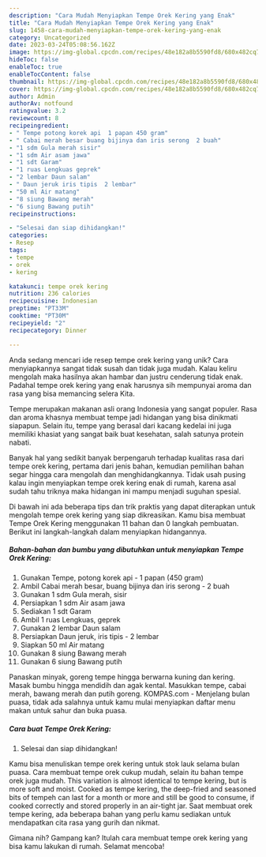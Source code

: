 ```yaml
---
description: "Cara Mudah Menyiapkan Tempe Orek Kering yang Enak"
title: "Cara Mudah Menyiapkan Tempe Orek Kering yang Enak"
slug: 1458-cara-mudah-menyiapkan-tempe-orek-kering-yang-enak
category: Uncategorized
date: 2023-03-24T05:08:56.162Z
image: https://img-global.cpcdn.com/recipes/48e182a8b5590fd8/680x482cq70/tempe-orek-kering-foto-resep-utama.jpg
hideToc: false
enableToc: true
enableTocContent: false
thumbnail: https://img-global.cpcdn.com/recipes/48e182a8b5590fd8/680x482cq70/tempe-orek-kering-foto-resep-utama.jpg
cover: https://img-global.cpcdn.com/recipes/48e182a8b5590fd8/680x482cq70/tempe-orek-kering-foto-resep-utama.jpg
author: Admin
authorAv: notfound
ratingvalue: 3.2
reviewcount: 8
recipeingredient:
- " Tempe potong korek api  1 papan 450 gram"
- " Cabai merah besar buang bijinya dan iris serong  2 buah"
- "1 sdm Gula merah sisir"
- "1 sdm Air asam jawa"
- "1 sdt Garam"
- "1 ruas Lengkuas geprek"
- "2 lembar Daun salam"
- " Daun jeruk iris tipis  2 lembar"
- "50 ml Air matang"
- "8 siung Bawang merah"
- "6 siung Bawang putih"
recipeinstructions:

- "Selesai dan siap dihidangkan!"
categories:
- Resep
tags:
- tempe
- orek
- kering

katakunci: tempe orek kering 
nutrition: 236 calories
recipecuisine: Indonesian
preptime: "PT33M"
cooktime: "PT30M"
recipeyield: "2"
recipecategory: Dinner

---
```





Anda sedang mencari ide resep tempe orek kering yang unik? Cara menyiapkannya sangat tidak susah dan tidak juga mudah. Kalau keliru mengolah maka hasilnya akan hambar dan justru cenderung tidak enak. Padahal tempe orek kering yang enak harusnya sih mempunyai aroma dan rasa yang bisa memancing selera Kita.





Tempe merupakan makanan asli orang Indonesia yang sangat populer. Rasa dan aroma khasnya membuat tempe jadi hidangan yang bisa dinikmati siapapun. Selain itu, tempe yang berasal dari kacang kedelai ini juga memiliki khasiat yang sangat baik buat kesehatan, salah satunya protein nabati.

Banyak hal yang sedikit banyak berpengaruh terhadap kualitas rasa dari tempe orek kering, pertama dari jenis bahan, kemudian pemilihan bahan segar hingga cara mengolah dan menghidangkannya. Tidak usah pusing kalau ingin menyiapkan tempe orek kering enak di rumah, karena asal sudah tahu triknya maka hidangan ini mampu menjadi suguhan spesial.






Di bawah ini ada beberapa tips dan trik praktis yang dapat diterapkan untuk mengolah tempe orek kering yang siap dikreasikan. Kamu bisa membuat Tempe Orek Kering menggunakan 11 bahan dan 0 langkah pembuatan. Berikut ini langkah-langkah dalam menyiapkan hidangannya.

<!--inarticleads1-->

##### Bahan-bahan dan bumbu yang dibutuhkan untuk menyiapkan Tempe Orek Kering:

1. Gunakan  Tempe, potong korek api - 1 papan (450 gram)
1. Ambil  Cabai merah besar, buang bijinya dan iris serong - 2 buah
1. Gunakan 1 sdm Gula merah, sisir
1. Persiapkan 1 sdm Air asam jawa
1. Sediakan 1 sdt Garam
1. Ambil 1 ruas Lengkuas, geprek
1. Gunakan 2 lembar Daun salam
1. Persiapkan  Daun jeruk, iris tipis - 2 lembar
1. Siapkan 50 ml Air matang
1. Gunakan 8 siung Bawang merah
1. Gunakan 6 siung Bawang putih


Panaskan minyak, goreng tempe hingga berwarna kuning dan kering. Masak bumbu hingga mendidih dan agak kental. Masukkan tempe, cabai merah, bawang merah dan putih goreng. KOMPAS.com - Menjelang bulan puasa, tidak ada salahnya untuk kamu mulai menyiapkan daftar menu makan untuk sahur dan buka puasa. 

<!--inarticleads2-->

##### Cara buat Tempe Orek Kering:


1. Selesai dan siap dihidangkan!

Kamu bisa menuliskan tempe orek kering untuk stok lauk selama bulan puasa. Cara membuat tempe orek cukup mudah, selain itu bahan tempe orek juga mudah. This variation is almost identical to tempe kering, but is more soft and moist. Cooked as tempe kering, the deep-fried and seasoned bits of tempeh can last for a month or more and still be good to consume, if cooked correctly and stored properly in an air-tight jar. Saat membuat orek tempe kering, ada beberapa bahan yang perlu kamu sediakan untuk mendapatkan cita rasa yang gurih dan nikmat. 

Gimana nih? Gampang kan? Itulah cara membuat tempe orek kering yang bisa kamu lakukan di rumah. Selamat mencoba!
